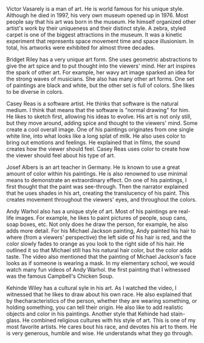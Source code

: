 Victor Vasarely is a man of art. He is world famous for his unique style. Although he died in 1997, his very own museum opened up in 1976. Most people say that his art was born in the museum. He himself organized other artist's work by their uniqueness and their distinct style. A zebra, styled carpet is one of the biggest attractions in the museum. It was a kinetic experiment that represents space movement time and space illusionism. In total, his artworks were exhibited for almost three decades.

Bridget Riley has a very unique art form. She uses geometric abstractions to give the art spice and to put thought into the viewers' mind. Her art inspires the spark of other art. For example, her wavy art image sparked an idea for the strong waves of musicians. She also has many other art forms. One set of paintings are black and white, but the other set is full of colors. She likes to be diverse in colors. 

Casey Reas is a software artist. He thinks that software is the natural medium. I think that means that the software is "normal drawing" for him. He likes to sketch first, allowing his ideas to evolve. His art is not only still, but they move around, adding spice and thought to the viewers' mind. Some create a cool overall image. One of his paintings originates from one single white line, into what looks like a long splat of milk. He also uses color to bring out emotions and feelings. He explained that in films, the sound creates how the viewer should feel. Casey Reas uses color to create how the viewer should feel about his type of art. 

Josef Albers is an art teacher in Germany. He is known to use a great amount of color within his paintings. He is also renowned to use minimal means to demonstrate an extraordinary effect. On one of his paintings, I first thought that the paint was see-through. Then the narrator explained that he uses shades in his art, creating the translucency of his paint. This creates movement throughout the viewers' eyes, and throughout the colors.

Andy Warhol also has a unique style of art. Most of his paintings are real-life images. For example, he likes to paint pictures of people, soup cans, soap boxes, etc. Not only does he draw the person, for example, he also adds more detail. For his Michael Jackson painting, Andy painted his hair to where (from a viewers' perspective) the left side of his hair is red, and the color slowly fades to orange as you look to the right side of his hair. He outlined it so that Michael still has his natural hair color, but the color adds taste. The video also mentioned that the painting of Michael Jackson's face looks as if someone is wearing a mask. In my elementary school, we would watch many fun videos of Andy Warhol. the first painting that I witnessed was the famous Campbell's Chicken Soup.

Kehinde Wiley has a cultural syle in his art. As I watched the video, I witnessed that he likes to draw about his own race. He also explained that by thecharacteristics of the person, whether they are wearing something, or holding something, you can tell their origin. He also like to add realistic objects and color in his paintings. Another style that Kehinde had stain-glass. He combined religious cultures with his style of art. This is one of my most favorite artists. He cares bout his race, and devotes his art to them. He is very generous, humble and wise. He understands what they go through.
